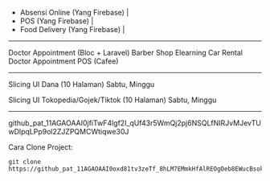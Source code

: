 - Absensi Online (Yang Firebase)    |
- POS (Yang Firebase)               |
- Food Delivery (Yang Firebase)     |

-------

Doctor Appointment (Bloc + Laravel)
Barber Shop 
Elearning
Car Rental
Doctor Appointment
POS (Cafee)


-----

Slicing UI Dana (10 Halaman)
Sabtu, Minggu

Slicing UI Tokopedia/Gojek/Tiktok (10 Halaman)
Sabtu, Minggu


-----

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



Cara Clone Project:
```
git clone https://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@github.com/denyocrworld/sc_online_class_denyocr.git
```